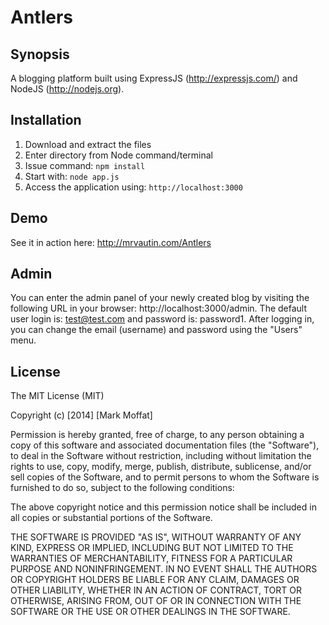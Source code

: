Antlers
=======

## Synopsis

A blogging platform built using ExpressJS (http://expressjs.com/) and NodeJS (http://nodejs.org).

## Installation

1. Download and extract the files
2. Enter directory from Node command/terminal
3. Issue command: ```npm install```
4. Start with: ```node app.js```
5. Access the application using:  ```http://localhost:3000```

## Demo

See it in action here: http://mrvautin.com/Antlers

## Admin

You can enter the admin panel of your newly created blog by visiting the following URL in your browser:
http://localhost:3000/admin. The default user login is: test@test.com and password is: password1. After logging in, you can change the email (username) and password using the "Users" menu.

## License

The MIT License (MIT)

Copyright (c) [2014] [Mark Moffat]

Permission is hereby granted, free of charge, to any person obtaining a copy
of this software and associated documentation files (the "Software"), to deal
in the Software without restriction, including without limitation the rights
to use, copy, modify, merge, publish, distribute, sublicense, and/or sell
copies of the Software, and to permit persons to whom the Software is
furnished to do so, subject to the following conditions:

The above copyright notice and this permission notice shall be included in all
copies or substantial portions of the Software.

THE SOFTWARE IS PROVIDED "AS IS", WITHOUT WARRANTY OF ANY KIND, EXPRESS OR
IMPLIED, INCLUDING BUT NOT LIMITED TO THE WARRANTIES OF MERCHANTABILITY,
FITNESS FOR A PARTICULAR PURPOSE AND NONINFRINGEMENT. IN NO EVENT SHALL THE
AUTHORS OR COPYRIGHT HOLDERS BE LIABLE FOR ANY CLAIM, DAMAGES OR OTHER
LIABILITY, WHETHER IN AN ACTION OF CONTRACT, TORT OR OTHERWISE, ARISING FROM,
OUT OF OR IN CONNECTION WITH THE SOFTWARE OR THE USE OR OTHER DEALINGS IN THE
SOFTWARE.
